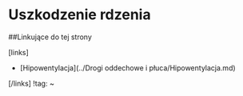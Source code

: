 # Uszkodzenie rdzenia





##Linkujące do tej strony

[links]

- [Hipowentylacja](../Drogi oddechowe i płuca/Hipowentylacja.md)


[/links]
!tag:
~


